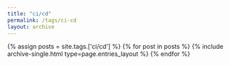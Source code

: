 ```yaml
---
title: "ci/cd"
permalink: /tags/ci-cd
layout: archive
---
```


{% assign posts = site.tags.['ci/cd'] %}
{% for post in posts %} {% include archive-single.html type=page.entries_layout %} {% endfor %}

